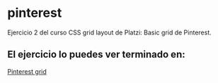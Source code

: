 # pinterest
Ejercicio 2 del curso CSS grid layout de Platzi: 
Basic grid de Pinterest.

## El ejercicio lo puedes ver terminado en:
[Pinterest grid](https://juliocesardeveloper.github.io/pinterest/)
